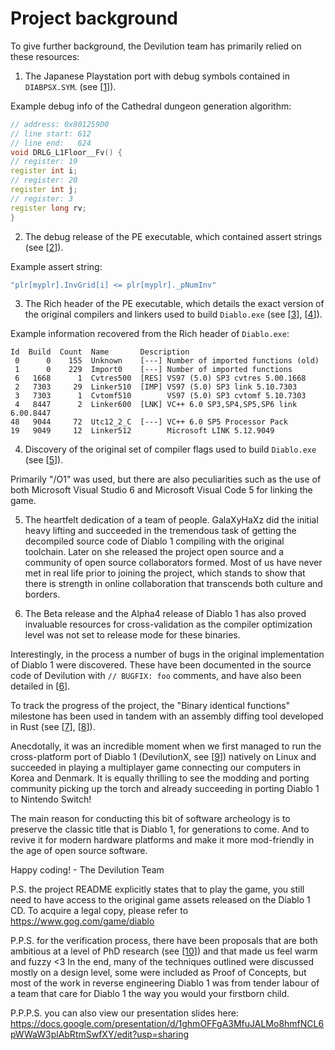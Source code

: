 # Project background

To give further background, the Devilution team has primarily relied on these resources:

1. The Japanese Playstation port with debug symbols contained in `DIABPSX.SYM`. (see [[1]]).

Example debug info of the Cathedral dungeon generation algorithm:

```cpp
// address: 0x801259D0
// line start: 612
// line end:   624
void DRLG_L1Floor__Fv() {
// register: 19
register int i;
// register: 20
register int j;
// register: 3
register long rv;
}
```

2. The debug release of the PE executable, which contained assert strings (see [[2]]).

Example assert string:

```cpp
"plr[myplr].InvGrid[i] <= plr[myplr]._pNumInv"
```

3. The Rich header of the PE executable, which details the exact version of the original compilers and linkers used to build `Diablo.exe` (see [[3]], [[4]]).

Example information recovered from the Rich header of `Diablo.exe`:

```
Id  Build  Count  Name       Description
 0      0    155  Unknown    [---] Number of imported functions (old)
 1      0    229  Import0    [---] Number of imported functions
 6   1668      1  Cvtres500  [RES] VS97 (5.0) SP3 cvtres 5.00.1668
 2   7303     29  Linker510  [IMP] VS97 (5.0) SP3 link 5.10.7303
 3   7303      1  Cvtomf510        VS97 (5.0) SP3 cvtomf 5.10.7303
 4   8447      2  Linker600  [LNK] VC++ 6.0 SP3,SP4,SP5,SP6 link 6.00.8447
48   9044     72  Utc12_2_C  [---] VC++ 6.0 SP5 Processor Pack
19   9049     12  Linker512        Microsoft LINK 5.12.9049
```

4. Discovery of the original set of compiler flags used to build `Diablo.exe` (see [[5]]).

Primarily "/O1" was used, but there are also peculiarities such as the use of both Microsoft Visual Studio 6 and Microsoft Visual Code 5 for linking the game.

5. The heartfelt dedication of a team of people. GalaXyHaXz did the initial heavy lifting and succeeded in the tremendous task of getting the decompiled source code of Diablo 1 compiling with the original toolchain. Later on she released the project open source and a community of open source collaborators formed. Most of us have never met in real life prior to joining the project, which stands to show that there is strength in online collaboration that transcends both culture and borders.

6. The Beta release and the Alpha4 release of Diablo 1 has also proved invaluable resources for cross-validation as the compiler optimization level was not set to release mode for these binaries.

Interestingly, in the process a number of bugs in the original implementation of Diablo 1 were discovered. These have been documented in the source code of Devilution with `// BUGFIX: foo` comments, and have also been detailed in [[6]].

To track the progress of the project, the "Binary identical functions" milestone has been used in tandem with an assembly diffing tool developed in Rust (see [[7]], [[8]]).

Anecdotally, it was an incredible moment when we first managed to run the cross-platform port of Diablo 1 (DevilutionX, see [[9]]) natively on Linux and succeeded in playing a multiplayer game connecting our computers in Korea and Denmark. It is equally thrilling to see the modding and porting community picking up the torch and already succeeding in porting Diablo 1 to Nintendo Switch!

The main reason for conducting this bit of software archeology is to preserve the classic title that is Diablo 1, for generations to come. And to revive it for modern hardware platforms and make it more mod-friendly in the age of open source software.

Happy coding! - The Devilution Team

P.S. the project README explicitly states that to play the game, you still need to have access to the original game assets released on the Diablo 1 CD. To acquire a legal copy, please refer to https://www.gog.com/game/diablo

P.P.S. for the verification process, there have been proposals that are both ambitious at a level of PhD research (see [[10]]) and that made us feel warm and fuzzy <3 In the end, many of the techniques outlined were discussed mostly on a design level, some were included as Proof of Concepts, but most of the work in reverse engineering Diablo 1 was from tender labour of a team that care for Diablo 1 the way you would your firstborn child.

P.P.P.S. you can also view our presentation slides here: https://docs.google.com/presentation/d/1ghmOFFgA3MfuJALMo8hmfNCL6pWWaW3plAbRtmSwfXY/edit?usp=sharing

[1]: https://github.com/diasurgical/scalpel/blob/master/psx/_dump_/_dump_merge_c_src_/diabpsx/source/drlg_l1.cpp

[2]: https://web.archive.org/web/20191129090736/diablo1.se/notes/debug.html

[3]: https://github.com/diasurgical/devilution/issues/111#issuecomment-426059660

[4]: https://bytepointer.com/articles/the_microsoft_rich_header.htm

[5]: https://github.com/diasurgical/devilution/issues/111

[6]: https://github.com/diasurgical/devilution/issues/64

[7]: https://github.com/diasurgical/devilution/milestone/3

[8]: https://github.com/diasurgical/devilution-comparer

[9]: https://github.com/diasurgical/devilutionX

[10]: https://github.com/diasurgical/devilution/issues/171
